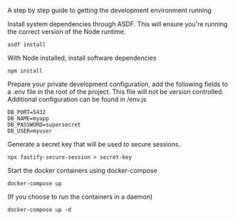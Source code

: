 A step by step guide to getting the development environment running

Install system dependencies through ASDF. This will ensure you're running the correct version of the Node runtime.

```
asdf install
```

With Node installed, install software dependencies

```
npm install
```

Prepare your private development configuration, add the following
fields to a .env file in the root of the project. This file will not
be version controlled. Additional configuration can be found in /env.js

```
DB_PORT=5432
DB_NAME=myapp
DB_PASSWORD=supersecret
DB_USER=myuser
```

Generate a secret key that will be used to secure sessions.

```
npx fastify-secure-session > secret-key
```

Start the docker containers using docker-compose

```
docker-compose up
```

(If you choose to run the containers in a daemon)

```
docker-compose up -d
```
